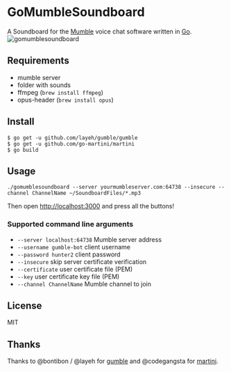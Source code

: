 # GoMumbleSoundboard
A Soundboard for the [Mumble](http://mumble.info) voice chat software written in [Go](http://golang.org).
![gomumblesoundboard](https://cloud.githubusercontent.com/assets/172415/5604055/9fdd7d50-93a4-11e4-9a88-4d0a6fe5f33e.png)
## Requirements

* mumble server
* folder with sounds
* ffmpeg (`brew install ffmpeg`)
* opus-header (`brew install opus`)

## Install

    $ go get -u github.com/layeh/gumble/gumble
    $ go get -u github.com/go-martini/martini
    $ go build

## Usage

    ./gomumblesoundboard --server yourmumbleserver.com:64738 --insecure --channel ChannelName ~/SoundboardFiles/*.mp3

Then open [http://localhost:3000](http://localhost:3000) and press all the buttons!

### Supported command line arguments

* `--server localhost:64738` Mumble server address
* `--username gumble-bot` client username
* `--password hunter2` client password
* `--insecure` skip server certificate verification
* `--certificate` user certificate file (PEM)
* `--key` user certificate key file (PEM)
* `--channel ChannelName` Mumble channel to join

## License

MIT

## Thanks
Thanks to @bontibon / @layeh for [gumble](https://github.com/layeh/gumble) and @codegangsta for [martini](https://github.com/go-martini/martini).
